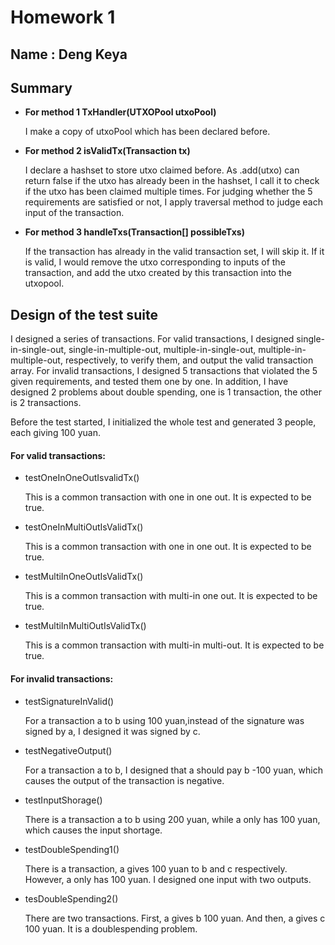 # Homework 1    

## Name : Deng Keya

## Summary

- **For method 1 TxHandler(UTXOPool utxoPool)**

  I  make a copy of utxoPool which has been declared before.

- **For method 2 isValidTx(Transaction tx)**

  I declare a hashset to store utxo  claimed before. As .add(utxo) can return false if the utxo has already been in the hashset, I call it to check if the utxo has been claimed multiple times. For judging whether the 5 requirements  are satisfied or not, I apply  traversal method to judge each input of the transaction. 

- **For method 3 handleTxs(Transaction[] possibleTxs)**

  If the transaction has already in the valid transaction set, I will skip it. If it is valid, I would remove the utxo corresponding to inputs of the  transaction, and add the utxo created by this transaction into the utxopool.

## Design of the test suite

I designed a series of transactions. For valid transactions, I designed single-in-single-out, single-in-multiple-out, multiple-in-single-out, multiple-in-multiple-out, respectively, to verify them, and output the valid transaction array. For invalid transactions, I designed 5 transactions that violated the 5 given requirements, and tested them one by one. In addition, I have designed 2  problems about double spending, one is 1 transaction, the other is 2 transactions.

Before the test started, I initialized the whole test and generated 3 people, each giving 100 yuan.

#### For valid transactions:

- testOneInOneOutIsvalidTx()

  This is a common transaction with one in one out. It is expected to be true.

- testOneInMultiOutIsValidTx()

  This is a common transaction with one in one out. It is expected to be true.

- testMultiInOneOutIsValidTx()

  This is a common transaction with multi-in one out. It is expected to be true.

- testMultiInMultiOutIsValidTx()

  This is a common transaction with multi-in multi-out. It is expected to be true.

#### For invalid transactions:

- testSignatureInValid()

  For a transaction a to b using 100 yuan,instead of  the signature was signed by a, I designed it was signed by c. 

- testNegativeOutput()

  For a transaction a to b, I designed that a should pay b -100 yuan, which causes the output of the transaction is negative.

- testInputShorage()

  There is  a transaction a to b using 200 yuan, while a only has 100 yuan, which causes the input shortage.

- testDoubleSpending1()

  There  is  a transaction, a gives 100 yuan to b and c respectively. However, a only has 100 yuan. I designed one input with two outputs.

- tesDoubleSpending2()

  There are two transactions. First, a gives b 100 yuan. And then, a gives c 100 yuan. It is a doublespending problem.  